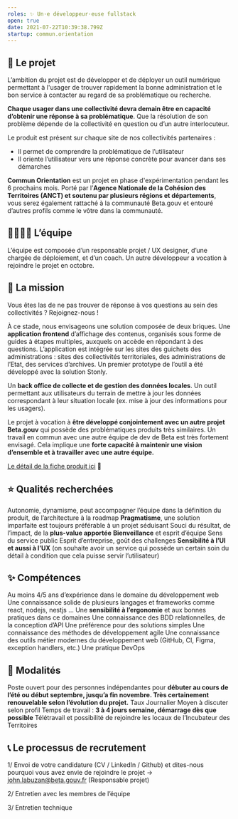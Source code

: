 ```yaml
---
roles: ✨ Un·e développeur·euse fullstack
open: true
date: 2021-07-22T10:39:38.799Z
startup: commun.orientation
---
```

<!--StartFragment-->

## 🧭 Le projet

L’ambition du projet est de développer et de déployer un outil numérique permettant à l'usager de trouver rapidement la bonne administration et le bon service à contacter au regard de sa problématique ou recherche. 

**Chaque usager dans une collectivité devra demain être en capacité d’obtenir une réponse à sa problématique**. Que la résolution de son problème dépende de la collectivité en question ou d’un autre interlocuteur.

Le produit est présent sur chaque site de nos collectivités partenaires :

* Il permet de comprendre la problématique de l’utilisateur
* Il oriente l’utilisateur vers une réponse concrète pour avancer dans ses démarches

**Commun Orientation** est un projet en phase d'expérimentation pendant les 6 prochains mois. Porté par l’**Agence Nationale de la Cohésion des Territoires (ANCT) et soutenu par plusieurs régions et départements**, vous serez également rattaché à la communauté Beta.gouv et entouré d’autres profils comme le vôtre dans la communauté.

## 👨‍👩‍👧‍👦  L’équipe

L’équipe est composée d’un responsable projet / UX designer, d’une chargée de déploiement, et d’un coach. Un autre développeur a vocation à rejoindre le projet en octobre.

## 🤝 La mission

Vous êtes las de ne pas trouver de réponse à vos questions au sein des collectivités ? Rejoignez-nous ! 

À ce stade, nous envisageons une solution composée de deux briques.
Une **application frontend** d’affichage des contenus, organisés sous forme de guides à étapes multiples, auxquels on accède en répondant à des questions. L’application est intégrée sur les sites des guichets des administrations : sites des collectivités territoriales, des administrations de l’Etat, des services d’archives. Un premier prototype de l’outil a été développé avec la solution Stonly.

Un **back office de collecte et de gestion des données locales**. Un outil permettant aux utilisateurs du terrain de mettre à jour les données correspondant à leur situation locale (ex. mise à jour des informations pour les usagers).

Le projet à vocation à **être développé conjointement avec un autre projet Beta.gouv** qui possède des problématiques produits très similaires. Un travail en commun avec une autre équipe de dev de Beta est très fortement envisagé. Cela implique une **forte capacité à maintenir une vision d’ensemble et à travailler avec une autre équipe.**

[Le détail de la fiche produit ici](https://beta.gouv.fr/startups/commun.orientation.html) 👀

## ⭐ Qualités recherchées

Autonomie, dynamisme, peut accompagner l’équipe dans la définition du produit, de l’architecture à la roadmap
**Pragmatisme**, une solution imparfaite est toujours préférable à un projet séduisant
Souci du résultat, de l’impact, de la **plus-value apportée**
**Bienveillance** et esprit d’équipe
Sens du service public
Esprit d’entreprise, goût des challenges
**Sensibilité à l’UI et aussi à l’UX** (on souhaite avoir un service qui possède un certain soin du détail à condition que cela puisse servir l’utilisateur)

## ✨ Compétences

Au moins 4/5 ans d’expérience dans le domaine du développement web
Une connaissance solide de plusieurs langages et frameworks comme react, nodejs, nestjs ...
Une **sensibilité à l’ergonomie** et aux bonnes pratiques dans ce domaines
Une connaissance des BDD relationnelles, de la conception d’API
Une préférence pour des solutions simples 
Une connaissance des méthodes de développement agile
Une connaissance des outils métier modernes du développement web (GitHub, CI, Figma, exception handlers, etc.)
Une pratique DevOps 

## 📜 Modalités

Poste ouvert pour des personnes indépendantes pour **débuter au cours de l’été ou début septembre, jusqu’a fin novembre. Très certainement renouvelable selon l’évolution du projet.**
Taux Journalier Moyen à discuter selon profil
Temps de travail : **3 à 4 jours semaine, démarrage dès que possible**
Télétravail et possibilité de rejoindre les locaux de l’Incubateur des Territoires

## 📞 Le processus de recrutement

1/ Envoi de votre candidature (CV / LinkedIn / Github) et dites-nous pourquoi vous avez envie de rejoindre le projet -> john.labuzan@beta.gouv.fr (Responsable projet)

2/ Entretien avec les membres de l’équipe

3/ Entretien technique

<!--EndFragment-->